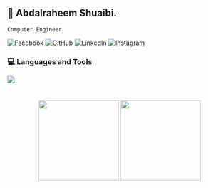 ## 👋 Abdalraheem Shuaibi.

`Computer Engineer`

<p align="left">
  <a href="[https://www.facebook.com/mabushelbaia](https://www.facebook.com/share/1B6mfftKeA/?mibextid=wwXIfr)" target="_blank">
    <img alt="Facebook" title="Facebook" src="https://custom-icon-badges.demolab.com/badge/-Facebook-blue?style=for-the-badge&logo=facebook&logoColor=white&cache_seconds=3600"/>
  </a>
  <a href="[https://github.com/mabushelbaia](https://github.com/AbdSh17)" target="_blank">
    <img alt="GitHub" title="GitHub" src="https://custom-icon-badges.demolab.com/badge/-GitHub-black?style=for-the-badge&logo=github&logoColor=white&cache_seconds=3600"/>
  </a>
  <a href="..." target="_blank">
    <img alt="LinkedIn" title="LinkedIn" src="https://custom-icon-badges.demolab.com/badge/-LinkedIn-blue?style=for-the-badge&logo=linkedin&logoColor=white&cache_seconds=3600"/>
  </a>
  <a href="[https://www.instagram.com/mabushelbaia/](https://www.instagram.com/abdshuaibi11/profilecard/?igsh=MTh3ZGdqaWx4M3Zhag==
)" target="_blank">
    <img alt="Instagram" title="Instagram" src="https://custom-icon-badges.demolab.com/badge/-Instagram-pink?style=for-the-badge&logo=instagram&logoColor=white&cache_seconds=3600"/>
  </a>
</p>


### 💻 Languages and Tools
<p align="left">
  <a href="https://skillicons.dev">
    <img src="https://skillicons.dev/icons?i=python,java,c,html,css,javascript,bash,linux" />
  </a>
</p>

#

<p align="center">
  <picture>
    <source srcset="https://github-readme-stats.vercel.app/api?username=AbdSh17&show_icons=true&include_all_commits=false&theme=vue&bg_color=00000000&icon_color=58a6ef&hide_border=true&rank_icon=github" media="(prefers-color-scheme: light), (prefers-color-scheme: no-preference)" />
    <source srcset="https://github-readme-stats.vercel.app/api?username=AbdSh17&show_icons=true&include_all_commits=false&theme=vue&text_color=ffffff&bg_color=00000000&icon_color=58a6ef&hide_border=true&rank_icon=github" media="(prefers-color-scheme: dark)" />
    <img height="180em" src="https://github-readme-stats.vercel.app/api?username=AbdSh17&show_icons=true" />
  </picture>
  <picture>
    <source srcset="https://github-readme-stats.vercel.app/api/top-langs/?username=AbdSh17&layout=compact&langs_count=10&theme=vue&text_color=ffffff&bg_color=00000000&hide_border=true&cache_seconds=3600" media="(prefers-color-scheme: dark)" />
    <source srcset="https://github-readme-stats.vercel.app/api/top-langs/?username=AbdSh17&layout=compact&langs_count=10&theme=vue&bg_color=00000000&hide_border=true&cache_seconds=3600" media="(prefers-color-scheme: light), (prefers-color-scheme: no-preference)" />
    <img height="180em" src="https://github-readme-stats.vercel.app/api/top-langs/?username=AbdSh17&layout=compact&langs_count=10" />
  </picture>
</p>



